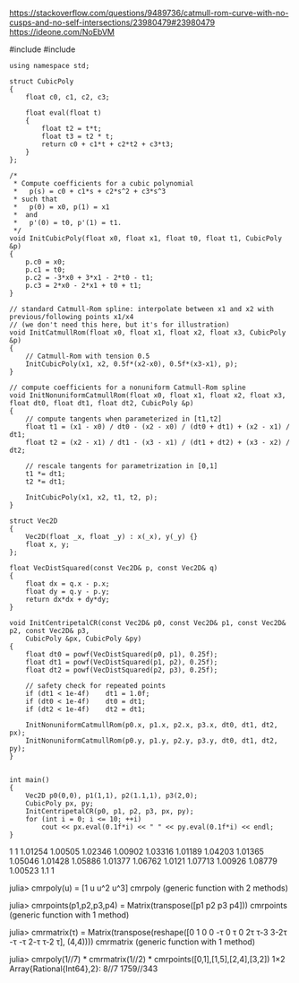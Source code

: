 https://stackoverflow.com/questions/9489736/catmull-rom-curve-with-no-cusps-and-no-self-intersections/23980479#23980479
https://ideone.com/NoEbVM


#include <iostream>
    #include <cmath>
     
    using namespace std;
     
    struct CubicPoly
    {
    	float c0, c1, c2, c3;
     
    	float eval(float t)
    	{
    		float t2 = t*t;
    		float t3 = t2 * t;
    		return c0 + c1*t + c2*t2 + c3*t3;
    	}
    };
     
    /*
     * Compute coefficients for a cubic polynomial
     *   p(s) = c0 + c1*s + c2*s^2 + c3*s^3
     * such that
     *   p(0) = x0, p(1) = x1
     *  and
     *   p'(0) = t0, p'(1) = t1.
     */
    void InitCubicPoly(float x0, float x1, float t0, float t1, CubicPoly &p)
    {
        p.c0 = x0;
        p.c1 = t0;
        p.c2 = -3*x0 + 3*x1 - 2*t0 - t1;
        p.c3 = 2*x0 - 2*x1 + t0 + t1;
    }
     
    // standard Catmull-Rom spline: interpolate between x1 and x2 with previous/following points x1/x4
    // (we don't need this here, but it's for illustration)
    void InitCatmullRom(float x0, float x1, float x2, float x3, CubicPoly &p)
    {
    	// Catmull-Rom with tension 0.5
        InitCubicPoly(x1, x2, 0.5f*(x2-x0), 0.5f*(x3-x1), p);
    }
     
    // compute coefficients for a nonuniform Catmull-Rom spline
    void InitNonuniformCatmullRom(float x0, float x1, float x2, float x3, float dt0, float dt1, float dt2, CubicPoly &p)
    {
        // compute tangents when parameterized in [t1,t2]
        float t1 = (x1 - x0) / dt0 - (x2 - x0) / (dt0 + dt1) + (x2 - x1) / dt1;
        float t2 = (x2 - x1) / dt1 - (x3 - x1) / (dt1 + dt2) + (x3 - x2) / dt2;
     
        // rescale tangents for parametrization in [0,1]
        t1 *= dt1;
        t2 *= dt1;
     
        InitCubicPoly(x1, x2, t1, t2, p);
    }
     
    struct Vec2D
    {
    	Vec2D(float _x, float _y) : x(_x), y(_y) {}
    	float x, y;
    };
     
    float VecDistSquared(const Vec2D& p, const Vec2D& q)
    {
    	float dx = q.x - p.x;
    	float dy = q.y - p.y;
    	return dx*dx + dy*dy;
    }
     
    void InitCentripetalCR(const Vec2D& p0, const Vec2D& p1, const Vec2D& p2, const Vec2D& p3,
    	CubicPoly &px, CubicPoly &py)
    {
        float dt0 = powf(VecDistSquared(p0, p1), 0.25f);
        float dt1 = powf(VecDistSquared(p1, p2), 0.25f);
        float dt2 = powf(VecDistSquared(p2, p3), 0.25f);
     
    	// safety check for repeated points
        if (dt1 < 1e-4f)    dt1 = 1.0f;
        if (dt0 < 1e-4f)    dt0 = dt1;
        if (dt2 < 1e-4f)    dt2 = dt1;
     
    	InitNonuniformCatmullRom(p0.x, p1.x, p2.x, p3.x, dt0, dt1, dt2, px);
    	InitNonuniformCatmullRom(p0.y, p1.y, p2.y, p3.y, dt0, dt1, dt2, py);
    }
     
     
    int main()
    {
    	Vec2D p0(0,0), p1(1,1), p2(1.1,1), p3(2,0);
    	CubicPoly px, py;
    	InitCentripetalCR(p0, p1, p2, p3, px, py);
    	for (int i = 0; i <= 10; ++i)
    		cout << px.eval(0.1f*i) << " " << py.eval(0.1f*i) << endl;
    }



1 1
1.01254 1.00505
1.02346 1.00902
1.03316 1.01189
1.04203 1.01365
1.05046 1.01428
1.05886 1.01377
1.06762 1.0121
1.07713 1.00926
1.08779 1.00523
1.1 1








julia> cmrpoly(u) = [1 u u^2 u^3]
cmrpoly (generic function with 2 methods)

julia> cmrpoints(p1,p2,p3,p4) = Matrix(transpose([p1 p2 p3 p4]))
cmrpoints (generic function with 1 method)

julia> cmrmatrix(τ) = Matrix(transpose(reshape([0 1 0 0 -τ 0 τ 0 2τ τ-3 3-2τ -τ -τ 2-τ τ-2 τ], (4,4))))
cmrmatrix (generic function with 1 method)

julia> cmrpoly(1//7) * cmrmatrix(1//2) * cmrpoints([0,1],[1,5],[2,4],[3,2])
1×2 Array{Rational{Int64},2}:
 8//7  1759//343

